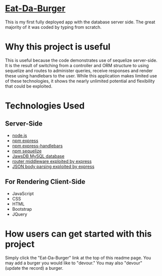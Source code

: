 # [Eat-Da-Burger](https://serene-plateau-22134.herokuapp.com/)

This is my first fully deployed app with the database server side. The great majority of it was coded by typing from scratch.

# Why this project is useful
This is useful because the code demonstrates use of sequelize server-side. It is the result of switching from a controller and ORM structure to using sequelize and routes to administer queries, receive responses and render these using handlebars to the user. While this application makes limited use of these technologies, it shows the nearly unlimited potential and flexibility that could be exploited. 

# Technologies Used
##  Server-Side
*   [node.js](https://nodejs.org/en/)
*   [npm express](https://www.npmjs.com/package/express)
*   [npm express-handlebars](https://www.npmjs.com/package/express-handlebars)
*   [npm sequelize](https://www.npmjs.com/package/sequelize)
*   [JawsDB MySQL database](https://devcenter.heroku.com/articles/jawsdb)
*   [router middleware exploited by express](https://expressjs.com/en/guide/routing.html)
*   [JSON body parsing exploited by express](http://expressjs.com/en/resources/middleware/body-parser.html)
    
##  For Rendering Client-Side
*   JavaScript
*   CSS
*   HTML
*   Bootstrap
*   JQuery

# How users can get started with this project
Simply click the "Eat-Da-Burger" link at the top of this readme page. You may add a burger you would like to "devour." You may also "devour" (update the record) a burger.

